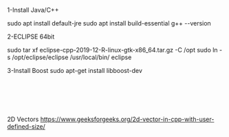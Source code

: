 
1-Install Java/C++

sudo apt install default-jre
sudo apt install build-essential
g++ --version


2-ECLIPSE 64bit

sudo tar xf eclipse-cpp-2019-12-R-linux-gtk-x86_64.tar.gz -C /opt
sudo ln -s /opt/eclipse/eclipse /usr/local/bin/
eclipse


3-Install Boost
sudo apt-get install libboost-dev


</br></br></br></br>

2D Vectors
https://www.geeksforgeeks.org/2d-vector-in-cpp-with-user-defined-size/
